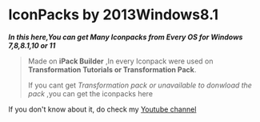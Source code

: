 # IconPacks by 2013Windows8.1
***In this here,You can get Many Iconpacks from Every OS for Windows 7,8,8.1,10 or 11***
> Made on **iPack Builder** ,In every Iconpack were used on **Transformation Tutorials or Transformation Pack**.
> 
> If you cant get _Transformation pack or unavailable to donwload the pack_ ,you can get the iconpacks here

If you don't know about it, do check my [Youtube channel](https://youtube.com/2013Windows81)
